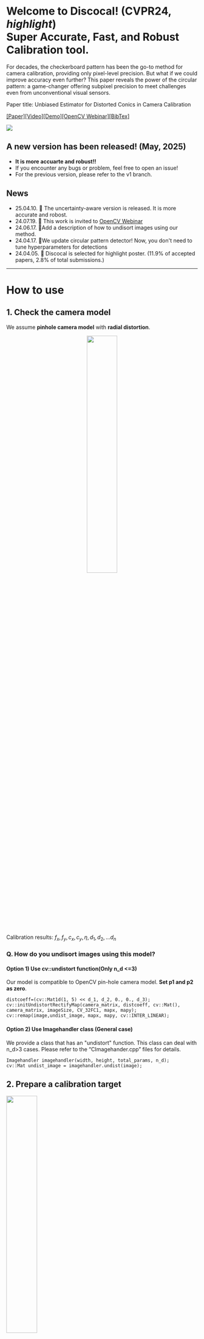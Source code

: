 # Welcome to Discocal! (CVPR24, ***highlight***) </br> Super Accurate, Fast, and Robust Calibration tool.


For decades, the checkerboard pattern has been the go-to method for camera calibration, providing only pixel-level precision. But what if we could improve accuracy even further? This paper reveals the power of the circular pattern: a game-changer offering subpixel precision to meet challenges even from unconventional visual sensors.

Paper title: Unbiased Estimator for Distorted Conics in Camera Calibration 

[[Paper]](https://arxiv.org/abs/2403.04583)[[Video]](http://www.youtube.com/watch?v=87_R7Qkpczo)[[Demo]](http://www.youtube.com/watch?v=j86pyBZe7t0)[[OpenCV Webinar]](https://www.youtube.com/live/MTMMoN6ogcY?si=22DAdrzM3p9kDQK4)[[BibTex]](#bibtex)

<img src="./docs/figs/shorts1.gif">

## A new version has been released! (May, 2025)

- **It is more accuarte and robust!!**
- If you encounter any bugs or problem, feel free to open an issue!
- For the previous version, please refer to the v1 branch.

## News
<!-- :round_pushpin: :Patch notes,    :tada:: awards -->
- 25.04.10. :round_pushpin: The uncertainty-aware version is released. It is more accurate and robost.
- 24.07.19. :tada: This work is invited to [OpenCV Webinar](https://www.youtube.com/live/MTMMoN6ogcY?si=22DAdrzM3p9kDQK4)
- 24.06.17. :round_pushpin:Add a description of how to undisort images using our method.
- 24.04.17. :round_pushpin:We update circular pattern detector! Now, you don't need to tune hyperparameters for detections
- 24.04.05. :tada: Discocal is selected for highlight poster. (11.9% of accepted papers, 2.8% of total submissions.)

--------------------
# How to use
## 1. Check the camera model

We assume **pinhole camera model** with **radial distortion**.
<p align="center">
  <img src="./docs/figs/camera_model.png" width="40%">
</p>
<!-- ```math
\begin{aligned}
s\begin{bmatrix}
x_n\\ y_n \\ 1
\end{bmatrix} &= \begin{bmatrix} \boldsymbol{r}_1 & \boldsymbol{r}_2 & \boldsymbol{r}_3 & \boldsymbol{t} 
\end{bmatrix}\begin{bmatrix}
x_w\\ y_w \\ z_w \\ 1
\end{bmatrix} \\
k &= 1+ \sum_{i=1}^{n_d}d_i(x_n^2+y_n^2)^i\\
\begin{bmatrix}
u\\ v
\end{bmatrix} &= \begin{bmatrix}
f_x & \eta & c_x \\
0 & f_y & c_y
\end{bmatrix} \begin{bmatrix}
kx_n \\ ky_n \\ 1
\end{bmatrix}
\end{aligned} 
``` -->

Calibration results: $f_x, f_y, c_x, c_y, \eta, d_1, d_2, ... d_n$

### Q. How do you undisort images using this model?
#### Option 1) Use cv::undistort function(Only n_d <=3)
Our model is compatible to OpenCV pin-hole camera model. **Set p1 and p2 as zero**.

```
distcoeff=(cv::Mat1d(1, 5) << d_1, d_2, 0., 0., d_3);
cv::initUndistortRectifyMap(camera_matrix, distcoeff, cv::Mat(), camera_matrix, imageSize, CV_32FC1, mapx, mapy);
cv::remap(image,undist_image, mapx, mapy, cv::INTER_LINEAR);
```
#### Option 2) Use Imagehandler class (General case)
We provide a class that has an "undistort" function. This class can deal with n_d>3 cases. Please refer to the “CImagehander.cpp” files for details.
```
Imagehandler imagehandler(width, height, total_params, n_d);
cv::Mat undist_image = imagehandler.undist(image);
```

## 2. Prepare a calibration target
<img src="./docs/figs/board2.png" width="40%">

Our method needs a planer white board on which black circle grid patterns are printed. 
You can easily design these patterns in this [site](https://calib.io/pages/camera-calibration-pattern-generator). Just print the pattern , and attach it on a planar board.

**Previous methods prefer to reduce the size of the circles to minimize bias, but our method is not limited to this. In fact, large circles induce more accurate measurements.**

> **Q. How to decide the number of cicles and the radius size?** 
The larger the radius of the circle, the more accurate the observations become. The greater the number of circles, the more observations you have, leading to increased robustness. Since these two values are in a trade-off relationship within a limited area, adjust them appropriately. It is recommended that every circle contains more than 400 pixels in images and not to exceed 7x5 circles.

## 3. Run! (Choose one of them)
**Option 1) Use runfile (Easy but only works on Ubuntu PC)**
- Download runfiles and configs
	* Ubuntu + x86_64 (amd64): 
		[[Download_link]](https://drive.google.com/drive/folders/1vixewjLga-ijLR1AWvRLhydzaLZzNaQc?usp=sharing)

	* Ubuntu + Arm64: 
		[[To be uploaded]]()
- Revise the config file: img_dir, n_d, radius, distance ...

- Run
	```bash
	chmod +x run_mono && ./run_mono [config_path]
	```
	or
	```bash
	chmod +x run_stereo && ./run_stereo [config_path]
	```

**Option 2) Build with docker (Supports all architectures)**
- clone the repository
	```bash
	git clone https://github.com/chaehyeonsong/discocal.git
	```
- Revise the config file

	You should change calibration options using yaml files in the config folder. If you have a trouble regarding to the visualization, turn off the visualization option in the config file.

- Run

	For visualizing the detection results in docker, this command is needed
	```bash
	 xhost +local:docker
	```

	Chose one of them
	```bash
	docker compose up --build mono
	```
	or
	```bash
	docker-compose up --build stereo
	```
--------------------

# Why discocal? 

Sub-pixel accuracy and detection robustness are virtues of the conic features. But why do we use a checkerboard, not a circular pattern?

> :cry: Conic is ***not*** conic anymore under distortion!!

As shown below, the circle center is not projected to the centroid of the distorted ellipse under perspective transformation and distortion.

<img src="./docs/figs/overview.png" width="600" height="300">

Without considering geometery of the distorted ellipse, existing circular pattern-based calibration methods are biased, which leads low calibration accuracy than a checkerboard pattern.

> :pushpin: **Our unbiased estimator completes the missing piece in the conic-based calibration pipeline**


## Application: Thermal Camera calibration (Extreme case)

We can leverage the detection robustness of the circular patterns, particularly for unconventional cameras, such as thermal cameras. Watch the demo video!

[![Video Label](http://img.youtube.com/vi/j86pyBZe7t0/0.jpg)](https://youtu.be/j86pyBZe7t0)

## BibTex
```
@INPROCEEDINGS{chsong-2024-cvpr,  
    author    = {Song, Chaehyeon and Shin, Jaeho and Jeon, Myung-Hwan and Lim, Jongwoo and Kim, Ayoung},
    title     = {Unbiased Estimator for Distorted Conics in Camera Calibration},
    booktitle = {IEEE/CVF Conference on Computer Vision and Pattern Recognition (CVPR)},
    month     = {June},
    year      = {2024},
    pages     = {373-381}
}
```
## License
 <a rel="license" href="http://creativecommons.org/licenses/by-nc-sa/4.0/"><img alt="Creative Commons License" style="border-width:0" src="https://i.creativecommons.org/l/by-nc-sa/4.0/88x31.png" /></a><br />This work is licensed under a <a rel="license" href="http://creativecommons.org/licenses/by-nc-sa/4.0/">Creative Commons Attribution-NonCommercial-ShareAlike 4.0 International License</a>.

- This work is protected by a patent.
- All codes on this page are copyrighted by Seoul National University published under the Creative Commons Attribution-NonCommercial-ShareAlike 4.0 License. You must attribute the work in the manner specified by the author. You may not use the work for commercial purposes, and you may only distribute the resulting work under the same license if you alter, transform, or create the work.
- For commercial purposes, please contact to <a href="mailto:chaehyeon@snu.ac.kr">chaehyeon@snu.ac.kr</a>
